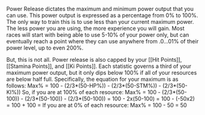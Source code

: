 Power Release dictates the maximum and minimum power output that you can use. This power output is expressed as a percentage from 0% to 100%. The only way to train this is to use less than your current maximum power. The less power you are using, the more experience you will gain. Most races will start with being able to use 5-10% of your power only, but can eventually reach a point where they can use anywhere from .0...01% of their power level, up to even 200%. 

But, this is not all. Power release is also capped by your [[Hit Points]], [[Stamina Points]], and [[Ki Points]]. Each statistic governs a third of your maximum power output, but it only dips below 100% if all of your resources are below half full. Specifically, the equation for your maximum is as follows:
Max% = 100 - (2/3*(50-HP%)) - (2/3*(50-STM%)) - (2/3*(50-KI%))
So, if you are at 100% of each resource:
Max% = 100 - (2/3*(50-100)) - (2/3*(50-100)) - (2/3*(50-100)) = 100 - 2x(50-100) = 100 - (-50x2) = 100 + 100 = 
If you are at 0% of each resource:
Max% = 100 - 50 = 50